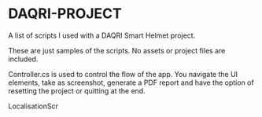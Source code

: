 # DAQRI-PROJECT
A list of scripts I used with a DAQRI Smart Helmet project. 

These are just samples of the scripts. No assets or project files are included.

Controller.cs is used to control the flow of the app. You navigate the UI elements, take as screenshot, generate a PDF report and 
have the option of resetting the project or quitting at the end.

LocalisationScr
